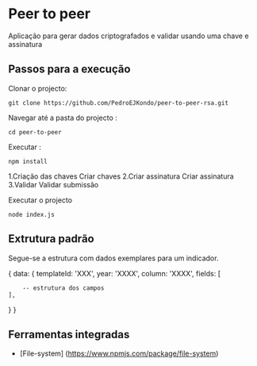 # Peer to peer 
Aplicação para gerar dados criptografados e validar usando uma chave e assinatura

## Passos para a execução

Clonar o projecto:

```
git clone https://github.com/PedroEJKondo/peer-to-peer-rsa.git

```

Navegar até a pasta do projecto :

```
cd peer-to-peer 

```

Executar :

```
npm install

```

1.Criação das chaves
    Criar chaves
2.Criar assinatura
    Criar assinatura
3.Validar
    Validar submissão

Executar o projecto

```
node index.js

```
 
## Extrutura padrão

Segue-se a estrutura com dados exemplares para um indicador.
 
{
    data: {
    templateId: 'XXX',
    year: 'XXXX',
    column: 'XXXX',
    fields: [
        
        -- estrutura dos campos
    ],
}
}

## Ferramentas integradas

- [File-system] (https://www.npmjs.com/package/file-system)
